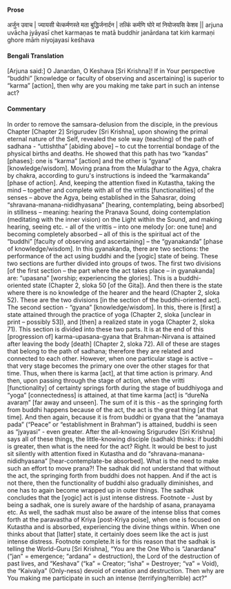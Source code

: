 #### Prose 

अर्जुन उवाच |
ज्यायसी चेत्कर्मणस्ते मता बुद्धिर्जनार्दन |
तत्किं कर्मणि घोरे मां नियोजयसि केशव ||
arjuna uvācha
jyāyasī chet karmaṇas te matā buddhir janārdana
tat kiṁ karmaṇi ghore māṁ niyojayasi keśhava

 #### Bengali Translation 

[Arjuna said:] O Janardan, O Keshava [Sri Krishna]! If in Your perspective “buddhi” [knowledge or faculty of observing and ascertaining] is superior to “karma” [action], then why are you making me take part in such an intense act?

 #### Commentary 

In order to remove the samsara-delusion from the disciple, in the previous Chapter [Chapter 2] Srigurudev [Sri Krishna], upon showing the primal eternal nature of the Self, revealed the sole way (teaching) of the path of sadhana - “uttishtha” [abiding above] – to cut the torrential bondage of the physical births and deaths. He showed that this path has two “kandas” [phases]: one is “karma” [action] and the other is “gyana” [knowledge/wisdom]. Moving prana from the Muladhar to the Agya, chakra by chakra, according to guru's instructions is indeed the “karmakanda” [phase of action]. And, keeping the attention fixed in Kutastha, taking the mind – together and complete with all of the vrittis [functionalities] of the senses – above the Agya, being established in the Sahasrar, doing “shravana-manana-nididhyasana” [hearing, contemplating, being absorbed] in stillness – meaning: hearing the Pranava Sound, doing contemplation (meditating with the inner vision) on the Light within the Sound, and making hearing, seeing etc. - all of the vrittis – into one melody [or: one tune] and becoming completely absorbed – all of this is the spiritual act of the “buddhi” [faculty of observing and ascertaining] – the “gyanakanda” [phase of knowledge/wisdom]. In this gyanakanda, there are two sections: the performance of the act using buddhi and the [yogic] state of being. These two sections are further divided into groups of twos. The first two divisions [of the first section – the part where the act takes place – in gyanakanda] are: “upasana” [worship; experiencing the glories]. This is a buddhi-oriented state (Chapter 2, sloka 50 [of the Gita]). And then there is the state where there is no knowledge of the hearer and the heard (Chapter 2, sloka 52). These are the two divisions [in the section of the buddhi-oriented act]. The second section - “gyana” [knowledge/wisdom]. In this, there is [first] a state attained through the practice of yoga (Chapter 2, sloka [unclear in print – possibly 53]), and [then] a realized state in yoga (Chapter 2, sloka 71). This section is divided into these two parts. It is at the end of this [progression of] karma-upasana-gyana that Brahman-Nirvana is attained after leaving the body [death] (Chapter 2, sloka 72). All of these are stages that belong to the path of sadhana; therefore they are related and connected to each other. However, when one particular stage is active – that very stage becomes the primary one over the other stages for that time. Thus, when there is karma [act], at that time action is primary. And then, upon passing through the stage of action, when the vritti [functionality] of certainty springs forth during the stage of buddhiyoga and “yoga” [connectedness] is attained, at that time karma [act] is “dureNa avaraṃ” [far away and unseen]. The sum of it is this - as the springing forth from buddhi happens because of the act, the act is the great thing [at that time]. And then again, because it is from buddhi or gyana that the “anamaya pada” (“Peace” or “establishment in Brahman”) is attained, buddhi is seen as “jyayasi” - even greater. After the all-knowing Srigurudev [Sri Krishna] says all of these things, the little-knowing disciple (sadhak) thinks: if buddhi is greater, then what is the need for the act? Right. It would be best to just sit silently with attention fixed in Kutastha and do “shravana-manana-nididhyasana” [hear-contemplate-be absorbed]. What is the need to make such an effort to move prana?! The sadhak did not understand that without the act, the springing forth from buddhi does not happen. And if the act is not there, then the functionality of buddhi also gradually diminishes, and one has to again become wrapped up in outer things. The sadhak concludes that the [yogic] act is just intense distress. Footnote - Just by being a sadhak, one is surely aware of the hardship of asana, pranayama etc. As well, the sadhak must also be aware of the intense bliss that comes forth at the paravastha of Kriya [post-Kriya poise], when one is focused on Kutastha and is absorbed, experiencing the divine things within. When one thinks about that [latter] state, it certainly does seem like the act is just intense distress. Footnote complete.It is for this reason that the sadhak is telling the World-Guru [Sri Krishna], “You are the One Who is “Janardana” (“jan” = emergence; “ardana” = destruction), the Lord of the destruction of past lives, and “Keshava” (“ka” = Creator; “isha” = Destroyer; “va” = Void), the “Kaivalya” (Only-ness) devoid of creation and destruction. Then why are You making me participate in such an intense (terrifying/terrible) act?”
